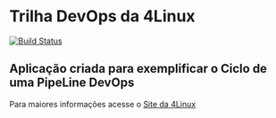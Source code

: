 # Trilha DevOps da 4Linux

<!-- Altere a Flag abaixo com sua URL do Travis -->
[![Build Status](https://travis-ci.org/reibsantos1854/DevOpsLab-HelloWorld.svg?branch=master)](https://travis-ci.org/reibsantos1854/DevOpsLab-HelloWorld)
## Aplicação criada para exemplificar o Ciclo de uma PipeLine DevOps


Para maiores informações acesse o [Site da 4Linux](https://www.4linux.com.br/cursos/devops)

